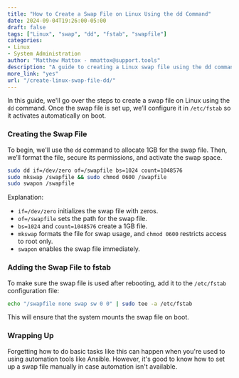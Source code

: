 ```yaml
---
title: "How to Create a Swap File on Linux Using the dd Command"
date: 2024-09-04T19:26:00-05:00
draft: false
tags: ["Linux", "swap", "dd", "fstab", "swapfile"]
categories:
- Linux
- System Administration
author: "Matthew Mattox - mmattox@support.tools"
description: "A guide to creating a Linux swap file using the dd command and configuring it in fstab."
more_link: "yes"
url: "/create-linux-swap-file-dd/"
---
```


In this guide, we'll go over the steps to create a swap file on Linux using the `dd` command. Once the swap file is set up, we’ll configure it in `/etc/fstab` so it activates automatically on boot.

### Creating the Swap File

To begin, we'll use the `dd` command to allocate 1GB for the swap file. Then, we’ll format the file, secure its permissions, and activate the swap space.

```bash
sudo dd if=/dev/zero of=/swapfile bs=1024 count=1048576
sudo mkswap /swapfile && sudo chmod 0600 /swapfile
sudo swapon /swapfile
```

Explanation:

- `if=/dev/zero` initializes the swap file with zeros.
- `of=/swapfile` sets the path for the swap file.
- `bs=1024` and `count=1048576` create a 1GB file.
- `mkswap` formats the file for swap usage, and `chmod 0600` restricts access to root only.
- `swapon` enables the swap file immediately.

### Adding the Swap File to fstab

To make sure the swap file is used after rebooting, add it to the `/etc/fstab` configuration file:

```bash
echo "/swapfile none swap sw 0 0" | sudo tee -a /etc/fstab
```

This will ensure that the system mounts the swap file on boot.

### Wrapping Up

Forgetting how to do basic tasks like this can happen when you're used to using automation tools like Ansible. However, it's good to know how to set up a swap file manually in case automation isn't available.
